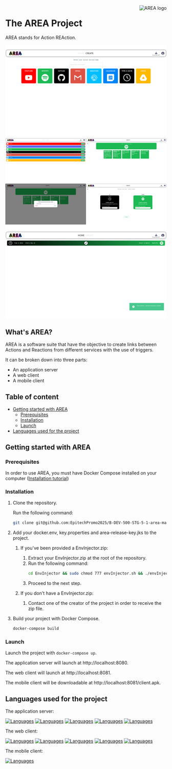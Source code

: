 <a>
    <img src="https://i.imgur.com/1GKYfwP.png" alt="AREA logo" title="AREA" align="right" height="60" />
</a>

# The AREA Project

AREA stands for Action REAction.

![Cover](https://github.com/MaximeHff/Area/blob/main/area.jpg)
## What's AREA?

AREA is a software suite that have the objective to create links between Actions and Reactions from different services with the use of triggers.

It can be broken down into three parts:
- An application server
- A web client
- A mobile client

## Table of content
- [Getting started with AREA](#getting-started-with-area)
  - [Prerequisites](#prerequisites)
  - [Installation](#installation)
  - [Launch](#launch)
- [Languages used for the project](#languages-used-for-the-project)

## Getting started with AREA

### Prerequisites

In order to use AREA, you must have Docker Compose installed on your computer ([Installation tutorial](https://docs.docker.com/compose/install/))

### Installation

1. Clone the repository.

    Run the following command:
    ```bash
    git clone git@github.com:EpitechPromo2025/B-DEV-500-STG-5-1-area-mathieu.brujan.git
    ```

2. Add your docker.env, key.properties and area-release-key.jks to the project.

   1. If you've been provided a EnvInjector.zip:
      1. Extract your EnvInjector.zip at the root of the repository.
      2. Run the following command:
         ```bash
         cd EnvInjector && sudo chmod 777 envInjector.sh && ./envInjector.sh
         ```
      3. Proceed to the next step.

    2. If you don't have a EnvInjector.zip:
       1. Contact one of the creator of the project in order to receive the zip file.

3. Build your project with Docker Compose.

    ```bash
    docker-compose build
    ```
   
### Launch

Launch the project with
    ```
    docker-compose up
    ```.

The application server will launch at http://localhost:8080.

The web client will launch at http://localhost:8081.

The mobile client will be downloadable at http://localhost:8081/client.apk.

## Languages used for the project

The application server:

[![Languages](https://skillicons.dev/icons?i=nodejs)](https://nodejs.org/en/)
[![Languages](https://skillicons.dev/icons?i=ts)](https://www.typescriptlang.org/)
[![Languages](https://skillicons.dev/icons?i=prisma)](https://www.prisma.io/)
[![Languages](https://skillicons.dev/icons?i=mysql)](https://mariadb.org/)
[![Languages](https://skillicons.dev/icons?i=jest)](https://jestjs.io/en/)

The web client:

[![Languages](https://skillicons.dev/icons?i=vue)](https://v2.vuejs.org/)
[![Languages](https://skillicons.dev/icons?i=ts)](https://www.typescriptlang.org/)
[![Languages](https://skillicons.dev/icons?i=html)](https://developer.mozilla.org/fr/docs/Web/HTML)
[![Languages](https://skillicons.dev/icons?i=scss)](https://sass-lang.com/)
[![Languages](https://skillicons.dev/icons?i=jest)](https://jestjs.io/en/)

The mobile client:

[![Languages](https://skillicons.dev/icons?i=kotlin)](https://kotlinlang.org/)
